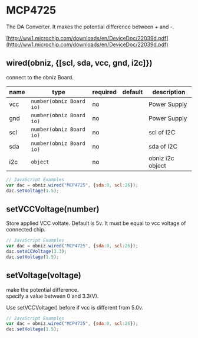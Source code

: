 # MCP4725

The DA Converter. It makes the potential difference between + and -. 

[http://ww1.microchip.com/downloads/en/DeviceDoc/22039d.pdf](http://ww1.microchip.com/downloads/en/DeviceDoc/22039d.pdf)

## wired(obniz, {[scl, sda, vcc, gnd, i2c]})
connect to the obniz Board.

| name | type                     | required | default | description      |
|------|--------------------------|----------|---------|------------------|
| vcc  | `number(obniz Board io)` | no       | &nbsp;  | Power Supply     |
| gnd  | `number(obniz Board io)` | no       | &nbsp;  | Power Supply     |
| scl  | `number(obniz Board io)` | no       | &nbsp;  | scl of I2C       |
| sda  | `number(obniz Board io)` | no       | &nbsp;  | sda of I2C       |
| i2c  | `object`                 | no       | &nbsp;  | obniz i2c object |

```javascript
// JavaScript Examples
var dac = obniz.wired("MCP4725", {sda:0, scl:26});
dac.setVoltage(1.5);
```

## setVCCVoltage(number)

Store applied VCC voltate. Default is 5v. It must be equal to vcc voltage of connected chip.

```javascript
// JavaScript Examples
var dac = obniz.wired("MCP4725", {sda:0, scl:26});
dac.setVCCVoltage(3.3);
dac.setVoltage(1.5);
```


## setVoltage(voltage)

make the potential difference.  
specify a value between 0 and 3.3(V). 

Use setVCCVoltage() before if vcc is different from 5.0v.

```javascript
// JavaScript Examples
var dac = obniz.wired("MCP4725", {sda:0, scl:26});
dac.setVoltage(1.5);
```